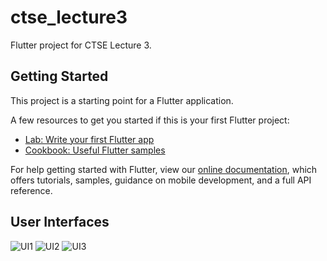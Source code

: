 # ctse_lecture3

Flutter project for CTSE Lecture 3.

## Getting Started

This project is a starting point for a Flutter application.

A few resources to get you started if this is your first Flutter project:

- [Lab: Write your first Flutter app](https://flutter.dev/docs/get-started/codelab)
- [Cookbook: Useful Flutter samples](https://flutter.dev/docs/cookbook)

For help getting started with Flutter, view our
[online documentation](https://flutter.dev/docs), which offers tutorials,
samples, guidance on mobile development, and a full API reference.

## User Interfaces

![UI1](https://github.com/paradocx96/SE4010-CTSE/blob/main/ctse_lecture3/ui/ui1.png "User Interface") ![UI2](https://github.com/paradocx96/SE4010-CTSE/blob/main/ctse_lecture3/ui/ui2.png "User Interface") ![UI3](https://github.com/paradocx96/SE4010-CTSE/blob/main/ctse_lecture3/ui/ui3.png "User Interface")  
